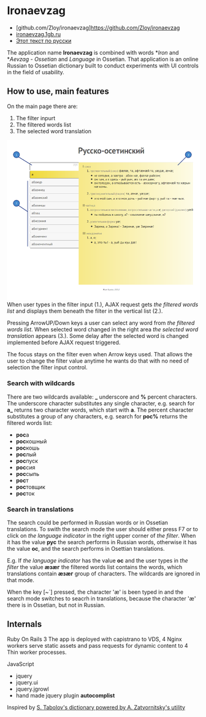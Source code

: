 # Ironaevzag 

  * [github.com/Zloy/ironaevzag]https://github.com/Zloy/ironaevzag
  * [ironaevzag.1gb.ru](http://ironaevzag.1gb.ru)
  * [Этот текст по русски](https://github.com/Zloy/ironaevzag/blob/master/README.ru.md)

The application name **Ironaevzag** is combined with words **Iron* and **Aevzag* - *Ossetian* and *Language* in Ossetian. That application is an online Russian to Ossetian dictionary built to conduct experiments with UI controls in the field of usability.


## How to use, main features

On the main page there are: 

1. The filter inpurt 
2. The filtered words list
3. The selected word translation

![Скриншот страницы словаря](https://github.com/Zloy/ironaevzag/blob/master/doc/dict_layout.png?raw=true)
When user types in the filter input (1.), AJAX request gets *the filtered words list* and displays them beneath the filter in the vertical list (2.).

Pressing ArrowUP/Down keys a user can select any word from *the filtered words list*. When selected word changed in the right area *the selected word translation* appears (3.). Some delay after the selected word is changed implemented before AJAX request triggered.

The focus stays on the filter even when Arrow keys used. That allows the user to change the filter value anytime he wants do that with no need of selection the filter input control. 


### Search with wildcards

There are two wildcards available: **_** underscore and **%** percent characters. 
The underscore character substitutes any single character, e.g. search for **а_** returns two character words, which start with **а**.
The percent character substitutes a group of any characters, e.g. search for **рос%** returns the filtered words list:
  * **рос**а
  * **рос**кошный
  * **рос**кошь
  * **рос**лый
  * **рос**пуск
  * **рос**сия
  * **рос**сыпь
  * **рос**т
  * **рос**товщик
  * **рос**ток


### Search in translations

The search could be performed in Russian words or in Ossetian translations. To swith the search mode the user should either press F7 or to click on *the language indicator* in the right upper corner of *the filter*. When it has the value **рус** the search performs in Russian words, otherwise it has the value **ос**, and the search performs in Osettian translations.

E.g. If *the language indicator* has the value **ос** and the user types in *the filter* the value **æзæг** the filtered words list contains the words, which translations contain **æзæг** group of characters. The wildcards are ignored in that mode.

When the key [~`] pressed, the character 'æ' is been typed in and the search mode switches to seacrh in translations, because the character 'æ' there is in Ossetian, but not in Russian.

## Internals

Ruby On Rails 3 
The app is deployed with capistrano to VDS, 4 Nginx workers serve static assets and pass requests for dynamic content to 4 Thin worker processes.

JavaScript
  * jquery 
  * jquery.ui
  * jquery.jgrowl
  * hand made jquery plugin **autocomplist**

Inspired by [S. Tabolov's dictionary powered by A. Zatvornitsky's utility](http://alex-zatv.narod.ru/mDict/index.html)
